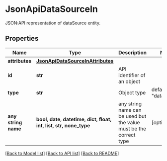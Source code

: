 # JsonApiDataSourceIn

JSON:API representation of dataSource entity.

## Properties
Name | Type | Description | Notes
------------ | ------------- | ------------- | -------------
**attributes** | [**JsonApiDataSourceInAttributes**](JsonApiDataSourceInAttributes.md) |  | 
**id** | **str** | API identifier of an object | 
**type** | **str** | Object type | defaults to "dataSource"
**any string name** | **bool, date, datetime, dict, float, int, list, str, none_type** | any string name can be used but the value must be the correct type | [optional]

[[Back to Model list]](../README.md#documentation-for-models) [[Back to API list]](../README.md#documentation-for-api-endpoints) [[Back to README]](../README.md)


